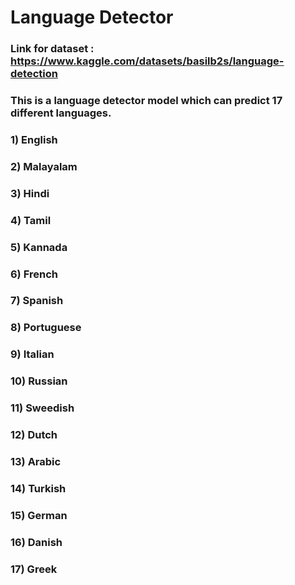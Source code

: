 # Language Detector

### Link for dataset : https://www.kaggle.com/datasets/basilb2s/language-detection

### This is a language detector model which can predict 17 different languages.

### 1) English
### 2) Malayalam
### 3) Hindi
### 4) Tamil
### 5) Kannada
### 6) French
### 7) Spanish
### 8) Portuguese
### 9) Italian
### 10) Russian
### 11) Sweedish
### 12) Dutch
### 13) Arabic
### 14) Turkish
### 15) German
### 16) Danish
### 17) Greek
